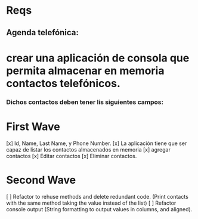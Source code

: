 # Reqs

## Agenda telefónica:

# crear una aplicación de consola que permita almacenar en memoria contactos telefónicos.

### Dichos contactos deben tener lis siguientes campos:

# First Wave

[x] Id, Name, Last Name, y Phone Number.
[x] La aplicación tiene que ser capaz de listar los contactos almacenados en memoria
[x] agregar contactos
[x] Editar contactos
[x] Eliminar contactos.

# Second Wave

[ ] Refactor to rehuse methods and delete redundant code. (Print contacts with the same method taking the value instead of the list)
[ ] Refactor console output (String formatting to output values in columns, and aligned).